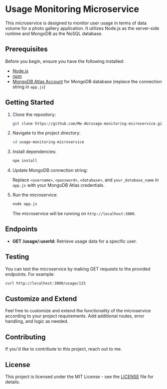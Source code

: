 # Usage Monitoring Microservice

This microservice is designed to monitor user usage in terms of data volume for a photo gallery application. It utilizes Node.js as the server-side runtime and MongoDB as the NoSQL database.

## Prerequisites

Before you begin, ensure you have the following installed:

- [Node.js](https://nodejs.org/)
- [npm](https://www.npmjs.com/)
- [MongoDB Atlas Account](https://www.mongodb.com/cloud/atlas) for MongoDB database (replace the connection string in `app.js`)

## Getting Started

1. Clone the repository:

   ```bash
   git clone https://github.com/Me-AU/usage-monitoring-microservice.git
   ```

2. Navigate to the project directory:

   ```bash
   cd usage-monitoring-microservice
   ```

3. Install dependencies:

   ```bash
   npm install
   ```

4. Update MongoDB connection string:

   Replace `<username>`, `<password>`, `<database>`, and `your_database_name` in `app.js` with your MongoDB Atlas credentials.

5. Run the microservice:

   ```bash
   node app.js
   ```

   The microservice will be running on `http://localhost:3000`.

## Endpoints

- **GET /usage/:userId:** Retrieve usage data for a specific user.

## Testing

You can test the microservice by making GET requests to the provided endpoints. For example:

```bash
curl http://localhost:3000/usage/123
```

## Customize and Extend

Feel free to customize and extend the functionality of the microservice according to your project requirements. Add additional routes, error handling, and logic as needed.

## Contributing

If you'd like to contribute to this project, reach out to me.

## License

This project is licensed under the MIT License - see the [LICENSE](LICENSE) file for details.